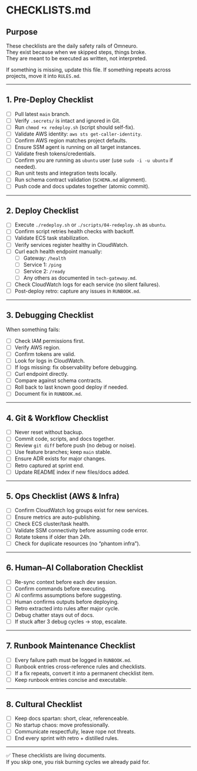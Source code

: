 # CHECKLISTS.md

## Purpose
These checklists are the daily safety rails of Omneuro.  
They exist because when we skipped steps, things broke.  
They are meant to be executed as written, not interpreted.  

If something is missing, update this file. If something repeats across projects, move it into `RULES.md`.  

---

## 1. Pre-Deploy Checklist

- [ ] Pull latest `main` branch.  
- [ ] Verify `.secrets/` is intact and ignored in Git.  
- [ ] Run `chmod +x redeploy.sh` (script should self-fix).  
- [ ] Validate AWS identity: `aws sts get-caller-identity`.  
- [ ] Confirm AWS region matches project defaults.  
- [ ] Ensure SSM agent is running on all target instances.  
- [ ] Validate fresh tokens/credentials.  
- [ ] Confirm you are running as `ubuntu` user (use `sudo -i -u ubuntu` if needed).  
- [ ] Run unit tests and integration tests locally.  
- [ ] Run schema contract validation (`SCHEMA.md` alignment).  
- [ ] Push code and docs updates together (atomic commit).  

---

## 2. Deploy Checklist

- [ ] Execute `./redeploy.sh` or `./scripts/04-redeploy.sh` as `ubuntu`.  
- [ ] Confirm script retries health checks with backoff.  
- [ ] Validate ECS task stabilization.  
- [ ] Verify services register healthy in CloudWatch.  
- [ ] Curl each health endpoint manually:
  - [ ] Gateway: `/health`
  - [ ] Service 1: `/ping`
  - [ ] Service 2: `/ready`
  - [ ] Any others as documented in `tech-gateway.md`.  
- [ ] Check CloudWatch logs for each service (no silent failures).  
- [ ] Post-deploy retro: capture any issues in `RUNBOOK.md`.  

---

## 3. Debugging Checklist

When something fails:

- [ ] Check IAM permissions first.  
- [ ] Verify AWS region.  
- [ ] Confirm tokens are valid.  
- [ ] Look for logs in CloudWatch.  
- [ ] If logs missing: fix observability before debugging.  
- [ ] Curl endpoint directly.  
- [ ] Compare against schema contracts.  
- [ ] Roll back to last known good deploy if needed.  
- [ ] Document fix in `RUNBOOK.md`.  

---

## 4. Git & Workflow Checklist

- [ ] Never reset without backup.  
- [ ] Commit code, scripts, and docs together.  
- [ ] Review `git diff` before push (no debug or noise).  
- [ ] Use feature branches; keep `main` stable.  
- [ ] Ensure ADR exists for major changes.  
- [ ] Retro captured at sprint end.  
- [ ] Update README index if new files/docs added.  

---

## 5. Ops Checklist (AWS & Infra)

- [ ] Confirm CloudWatch log groups exist for new services.  
- [ ] Ensure metrics are auto-publishing.  
- [ ] Check ECS cluster/task health.  
- [ ] Validate SSM connectivity before assuming code error.  
- [ ] Rotate tokens if older than 24h.  
- [ ] Check for duplicate resources (no “phantom infra”).  

---

## 6. Human–AI Collaboration Checklist

- [ ] Re-sync context before each dev session.  
- [ ] Confirm commands before executing.  
- [ ] AI confirms assumptions before suggesting.  
- [ ] Human confirms outputs before deploying.  
- [ ] Retro extracted into rules after major cycle.  
- [ ] Debug chatter stays out of docs.  
- [ ] If stuck after 3 debug cycles → stop, escalate.  

---

## 7. Runbook Maintenance Checklist

- [ ] Every failure path must be logged in `RUNBOOK.md`.  
- [ ] Runbook entries cross-reference rules and checklists.  
- [ ] If a fix repeats, convert it into a permanent checklist item.  
- [ ] Keep runbook entries concise and executable.  

---

## 8. Cultural Checklist

- [ ] Keep docs spartan: short, clear, referenceable.  
- [ ] No startup chaos: move professionally.  
- [ ] Communicate respectfully, leave rope not threats.  
- [ ] End every sprint with retro + distilled rules.  

---

✅ These checklists are living documents.  
If you skip one, you risk burning cycles we already paid for.  